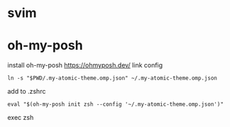 # svim

# oh-my-posh

install oh-my-posh https://ohmyposh.dev/
link config
```
ln -s "$PWD/.my-atomic-theme.omp.json" ~/.my-atomic-theme.omp.json
```

add to .zshrc
```
eval "$(oh-my-posh init zsh --config '~/.my-atomic-theme.omp.json')"
```
exec zsh
